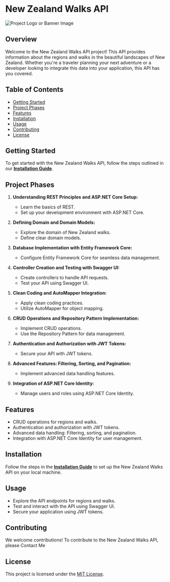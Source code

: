 # New Zealand Walks API

![Project Logo or Banner Image](https://www.akana.com/sites/default/files/styles/social_preview_image/public/image/2019-06/image-blog-getting-most-api-management-600x400.jpg?itok=u4-5bLol)

## Overview

Welcome to the New Zealand Walks API project! This API provides information about the regions and walks in the beautiful landscapes of New Zealand. Whether you're a traveler planning your next adventure or a developer looking to integrate this data into your application, this API has you covered.

## Table of Contents

- [Getting Started](#getting-started)
- [Project Phases](#project-phases)
- [Features](#features)
- [Installation](#installation)
- [Usage](#usage)
- [Contributing](#contributing)
- [License](#license)

## Getting Started

To get started with the New Zealand Walks API, follow the steps outlined in our [**Installation Guide**](#installation).

## Project Phases

1. **Understanding REST Principles and ASP.NET Core Setup:**
   - Learn the basics of REST.
   - Set up your development environment with ASP.NET Core.

2. **Defining Domain and Domain Models:**
   - Explore the domain of New Zealand walks.
   - Define clear domain models.

3. **Database Implementation with Entity Framework Core:**
   - Configure Entity Framework Core for seamless data management.

4. **Controller Creation and Testing with Swagger UI:**
   - Create controllers to handle API requests.
   - Test your API using Swagger UI.

5. **Clean Coding and AutoMapper Integration:**
   - Apply clean coding practices.
   - Utilize AutoMapper for object mapping.

6. **CRUD Operations and Repository Pattern Implementation:**
   - Implement CRUD operations.
   - Use the Repository Pattern for data management.

7. **Authentication and Authorization with JWT Tokens:**
   - Secure your API with JWT tokens.

8. **Advanced Features: Filtering, Sorting, and Pagination:**
   - Implement advanced data handling features.

9. **Integration of ASP.NET Core Identity:**
   - Manage users and roles using ASP.NET Core Identity.

## Features

- CRUD operations for regions and walks.
- Authentication and authorization with JWT tokens.
- Advanced data handling: Filtering, sorting, and pagination.
- Integration with ASP.NET Core Identity for user management.

## Installation

Follow the steps in the [**Installation Guide**](url_to_installation_guide) to set up the New Zealand Walks API on your local machine.

## Usage

- Explore the API endpoints for regions and walks.
- Test and interact with the API using Swagger UI.
- Secure your application using JWT tokens.

## Contributing

We welcome contributions! To contribute to the New Zealand Walks API, please Contact Me
## License

This project is licensed under the [MIT License](url_to_license_file).
